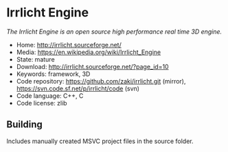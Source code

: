 # Irrlicht Engine

_The Irrlicht Engine is an open source high performance real time 3D engine._

- Home: http://irrlicht.sourceforge.net/
- Media: https://en.wikipedia.org/wiki/Irrlicht_Engine
- State: mature
- Download: http://irrlicht.sourceforge.net/?page_id=10
- Keywords: framework, 3D
- Code repository: https://github.com/zaki/irrlicht.git (mirror), https://svn.code.sf.net/p/irrlicht/code (svn)
- Code language: C++, C
- Code license: zlib

## Building

Includes manually created MSVC project files in the source folder.


